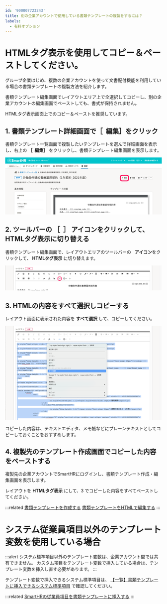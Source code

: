 ```yaml
---
id: '900007723243'
title: 別の企業アカウントで使用している書類テンプレートの複製をするには？
labels:
  - 有料オプション
---
```

# HTMLタグ表示を使用してコピー＆ペーストしてください。

グループ企業はじめ、複数の企業アカウントを使って文書配付機能を利用している場合の書類テンプレートの複製方法を紹介します。

書類テンプレート編集画面でレイアウトエリア上で全選択してコピーし、別の企業アカウントの編集画面でペーストしても、書式が保持されません。

HTMLタグ表示画面上でのコピー＆ペーストを推奨しています。

## 1\. 書類テンプレート詳細画面で［  編集］をクリック

書類テンプレート一覧画面で複製したいテンプレートを選んで詳細画面を表示し、右上の **［  編集］** をクリックし、書類テンプレート編集画面を表示します。

![edit_button.png](./edit_button.png)

## 2\. ツールバーの ［  ］ アイコンをクリックして、HTMLタグ表示に切り替える

書類テンプレート編集画面で、レイアウトエリアのツールバーの   **アイコン**をクリックして、 **HTMLタグ表示** に切り替えます。

![tag_button.png](./tag_button.png)

## 3\. HTMLの内容をすべて選択しコピーする

レイアウト画面に表示された内容を **すべて選択** して、コピーしてください。

![mceclip0.png](./mceclip0.png)

コピーした内容は、テキストエディタ、メモ帳などにプレーンテキストとしてコピーしておくことをおすすめします。

## 4\. 複製先のテンプレート作成画面でコピーした内容をペーストする

複製先の企業アカウントでSmartHRにログインし、書類テンプレート作成・編集画面を表示します。

レイアウトを **HTMLタグ表示** にして、3 でコピーした内容をすべてペーストしてください。

:::related
[書類テンプレートを作成する](https://knowledge.smarthr.jp/hc/ja/articles/360026263953)
[書類テンプレートをHTMLで編集する](https://knowledge.smarthr.jp/hc/ja/articles/360037608913)
:::

# システム従業員項目以外のテンプレート変数を使用している場合

:::alert
システム標準項目以外のテンプレート変数は、企業アカウント間では共有できません。
カスタム項目をテンプレート変数で挿入している場合は、テンプレート変数を挿入し直す必要があります。
:::

テンプレート変数で挿入できるシステム標準項目は、 [【一覧】書類テンプレートに挿入できるシステム標準項目](https://knowledge.smarthr.jp/hc/ja/articles/360061384674) で確認してください。

:::related
[SmartHRの従業員項目を書類テンプレートに挿入する](https://knowledge.smarthr.jp/hc/ja/articles/360036818773)
:::
